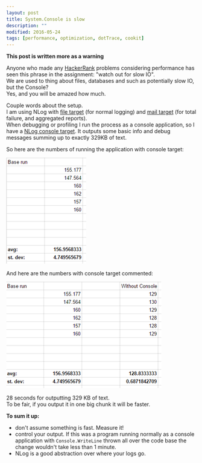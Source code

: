```yaml
---
layout: post
title: System.Console is slow
description: ""
modified: 2016-05-24
tags: [performance, optimization, dotTrace, cookit]
---
```


**This post is written more as a warning**

Anyone who made any [HackerRank](https://www.hackerrank.com/) problems considering performance has seen this phrase in the assignment: "watch out for slow IO".<br/>
We are used to thing about files, databases and such as potentially slow IO, but the Console?<br/>
Yes, and you will be amazed how much.

Couple words about the setup.<br/>
I am using NLog with [file target](https://github.com/nlog/NLog/wiki/File-target) (for normal logging) and [mail target](https://github.com/nlog/NLog/wiki/Mail-target) (for total failure, and aggregated reports).<br/>
When debugging or profiling I run the process as a console application, so I have a [NLog console target](https://github.com/NLog/NLog/wiki/Console-target). It outputs some basic info and debug messages summing up to exactly 329KB of text.

So here are the numbers of running the application with console target:

![](/data/System.ConsoleIsSlow/BaseRun.png)

And here are the numbers with console target commented:

![](/data/System.ConsoleIsSlow/WithoutConsole.png)

28 seconds for outputting 329 KB of text. <br/>
To be fair, if you output it in one big chunk it will be faster.

**To sum it up:**

- don't assume something is fast. Measure it!<br/>
- control your output. If this was a program running normally as a console application with `Console.WriteLine` thrown all over the code base the change wouldn't take less than 1 minute.
- NLog is a good abstraction over where your logs go.